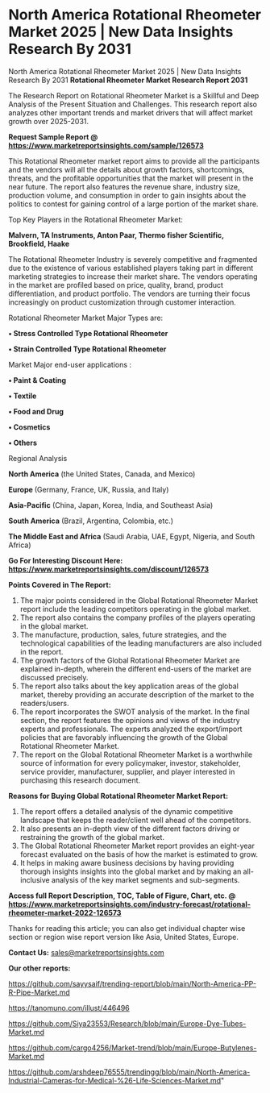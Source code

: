 # North America Rotational Rheometer Market 2025 | New Data Insights Research By 2031
North America Rotational Rheometer Market 2025 | New Data Insights Research By 2031
<strong>Rotational Rheometer Market Research Report 2031</strong>

The Research Report on Rotational Rheometer Market is a Skillful and Deep Analysis of the Present Situation and Challenges. This research report also analyzes other important trends and market drivers that will affect market growth over 2025-2031.

<strong>Request Sample Report @ <a href=https://www.marketreportsinsights.com/sample/126573>https://www.marketreportsinsights.com/sample/126573</a></strong>

This Rotational Rheometer market report aims to provide all the participants and the vendors will all the details about growth factors, shortcomings, threats, and the profitable opportunities that the market will present in the near future. The report also features the revenue share, industry size, production volume, and consumption in order to gain insights about the politics to contest for gaining control of a large portion of the market share.

Top Key Players in the Rotational Rheometer Market:

<strong>Malvern, TA Instruments, Anton Paar, Thermo fisher Scientific, Brookfield, Haake</strong>

The Rotational Rheometer Industry is severely competitive and fragmented due to the existence of various established players taking part in different marketing strategies to increase their market share. The vendors operating in the market are profiled based on price, quality, brand, product differentiation, and product portfolio. The vendors are turning their focus increasingly on product customization through customer interaction.

Rotational Rheometer Market Major Types are:

<strong>• Stress Controlled Type Rotational Rheometer

• Strain Controlled Type Rotational Rheometer</strong>

Market Major end-user applications :

<strong>• Paint & Coating

• Textile

• Food and Drug

• Cosmetics

• Others</strong>

Regional Analysis

</u><strong><b>North America</b></strong> (the United States, Canada, and Mexico)

<strong><b>Europe </b></strong>(Germany, France, UK, Russia, and Italy)

<strong><b>Asia-Pacific</b></strong> (China, Japan, Korea, India, and Southeast Asia)

<strong><b>South America</b></strong> (Brazil, Argentina, Colombia, etc.)

<strong><b>The Middle East and Africa</b></strong> (Saudi Arabia, UAE, Egypt, Nigeria, and South Africa)

<strong>Go For Interesting Discount Here: <a href=https://www.marketreportsinsights.com/discount/126573>https://www.marketreportsinsights.com/discount/126573</a></strong>

<strong>Points Covered in The Report:</strong>
<ol>
  <li>The major points considered in the Global Rotational Rheometer Market report include the leading competitors operating in the global market.</li>
  <li>The report also contains the company profiles of the players operating in the global market.</li>
  <li>The manufacture, production, sales, future strategies, and the technological capabilities of the leading manufacturers are also included in the report.</li>
  <li>The growth factors of the Global Rotational Rheometer Market are explained in-depth, wherein the different end-users of the market are discussed precisely.</li>
  <li>The report also talks about the key application areas of the global market, thereby providing an accurate description of the market to the readers/users.</li>
  <li>The report incorporates the SWOT analysis of the market. In the final section, the report features the opinions and views of the industry experts and professionals. The experts analyzed the export/import policies that are favorably influencing the growth of the Global Rotational Rheometer Market.</li>
  <li>The report on the Global Rotational Rheometer Market is a worthwhile source of information for every policymaker, investor, stakeholder, service provider, manufacturer, supplier, and player interested in purchasing this research document.</li>
</ol>
<strong>Reasons for Buying Global Rotational Rheometer Market Report:</strong>

<ol>
  <li>The report offers a detailed analysis of the dynamic competitive landscape that keeps the reader/client well ahead of the competitors.</li>
  <li>It also presents an in-depth view of the different factors driving or restraining the growth of the global market.</li>
  <li>The Global Rotational Rheometer Market report provides an eight-year forecast evaluated on the basis of how the market is estimated to grow.</li>
  <li>It helps in making aware business decisions by having providing thorough insights insights into the global market and by making an all-inclusive analysis of the key market segments and sub-segments.</li>
</ol>
<strong>Access full Report Description, TOC, Table of Figure, Chart, etc. @ <a href=https://www.marketreportsinsights.com/industry-forecast/rotational-rheometer-market-2022-126573>https://www.marketreportsinsights.com/industry-forecast/rotational-rheometer-market-2022-126573</a></strong>


Thanks for reading this article; you can also get individual chapter wise section or region wise report version like Asia, United States, Europe.

<strong>Contact Us:</strong>
sales@marketreportsinsights.com

<strong>Our other reports:</strong>

<a href=https://github.com/sayysaif/trending-report/blob/main/North-America-PP-R-Pipe-Market.md>https://github.com/sayysaif/trending-report/blob/main/North-America-PP-R-Pipe-Market.md</a>

<a href=https://tanomuno.com/illust/446496>https://tanomuno.com/illust/446496</a>

<a href=https://github.com/Siya23553/Research/blob/main/Europe-Dye-Tubes-Market.md>https://github.com/Siya23553/Research/blob/main/Europe-Dye-Tubes-Market.md</a>

<a href=https://github.com/cargo4256/Market-trend/blob/main/Europe-Butylenes-Market.md>https://github.com/cargo4256/Market-trend/blob/main/Europe-Butylenes-Market.md</a>

<a href=https://github.com/arshdeep76555/trendingg/blob/main/North-America-Industrial-Cameras-for-Medical-%26-Life-Sciences-Market.md>https://github.com/arshdeep76555/trendingg/blob/main/North-America-Industrial-Cameras-for-Medical-%26-Life-Sciences-Market.md</a>"
